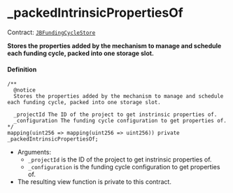 # _packedIntrinsicPropertiesOf

Contract: [`JBFundingCycleStore`](/docs/dev/v2/contracts/jbfundingcyclestore/README.md)​‌

**Stores the properties added by the mechanism to manage and schedule each funding cycle, packed into one storage slot.**

#### Definition

```
/**
  @notice
  Stores the properties added by the mechanism to manage and schedule each funding cycle, packed into one storage slot.

  _projectId The ID of the project to get instrinsic properties of.
  _configuration The funding cycle configuration to get properties of.
*/
mapping(uint256 => mapping(uint256 => uint256)) private _packedIntrinsicPropertiesOf;
```

* Arguments:
  * `_projectId` is the ID of the project to get instrinsic properties of.
  * `_configuration` is the funding cycle configuration to get properties of.
* The resulting view function is private to this contract.

